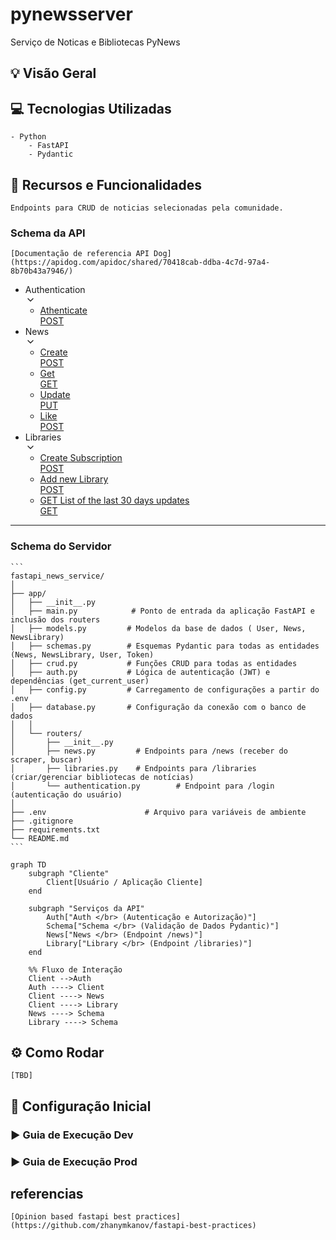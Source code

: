# pynewsserver
Serviço de Noticas e Bibliotecas PyNews

## 💡 Visão Geral

## 💻 Tecnologias Utilizadas
    - Python 
        - FastAPI 
        - Pydantic

## 🚀 Recursos e Funcionalidades
    Endpoints para CRUD de noticias selecionadas pela comunidade. 

### Schema da API
    [Documentação de referencia API Dog](https://apidog.com/apidoc/shared/70418cab-ddba-4c7d-97a4-8b70b43a7946/)
<div class="px-2 pb-2 pt-5 os:px-5 os:pb-10 _tree-scroll-container relative h-full w-full overflow-y-auto"><ul class="w-full"><li><div to="" class="_sidebar-tree-node_13jsg_1 cursor-pointer select-none font-600 text-color" title="Authentication"><span class="break-word">Authentication</span><div class="flex-1"></div><div class="flex h-[22px] w-[22px] items-center justify-center"><span role="img" class="appicon app_icon text-disabled" style="font-size:16px"><svg viewBox="0 0 1024 1024" width="1em" height="1em" fill="currentColor" aria-hidden="true" focusable="false" role="img"><path d="M225.834667 353.834667a42.666667 42.666667 0 0 1 60.330666 0L512 579.669333l225.834667-225.834666a42.666667 42.666667 0 1 1 60.330666 60.330666l-256 256a42.666667 42.666667 0 0 1-60.330666 0l-256-256a42.666667 42.666667 0 0 1 0-60.330666z"></path></svg></span></div></div><ul class="ml-3 border-l border-color-split pl-2"><li><a class="_sidebar-tree-node_13jsg_1 _sidebar-tree-node--selected_13jsg_24 font-600 sidebar-tree-node-apiDetail-15916580" title="Athenticate" data-discover="true" href="https://apidog.com/apidoc/shared/70418cab-ddba-4c7d-97a4-8b70b43a7946/athenticate-15916580e0"><span class="break-word">Athenticate</span><span class="ui-badge ui-badge-status ui-badge-not-a-wrapper ml-1 opacity-40"><span class="ui-badge-status-dot ui-badge-status-blue"></span></span><div class="flex-1"></div><span class="inline-flex items-center h-[14px] rounded-full px-1 py-0.5 text-xs font-700 leading-[10px] bg-orange-6 text-white ml-2 mt-1 max-w-[70px]"><span class="truncate">POST</span></span></a></li></ul></li><li><div to="" class="_sidebar-tree-node_13jsg_1 cursor-pointer select-none text-color" title="News"><span class="break-word">News</span><div class="flex-1"></div><div class="flex h-[22px] w-[22px] items-center justify-center"><span role="img" class="appicon app_icon text-disabled" style="font-size:16px"><svg viewBox="0 0 1024 1024" width="1em" height="1em" fill="currentColor" aria-hidden="true" focusable="false" role="img"><path d="M225.834667 353.834667a42.666667 42.666667 0 0 1 60.330666 0L512 579.669333l225.834667-225.834666a42.666667 42.666667 0 1 1 60.330666 60.330666l-256 256a42.666667 42.666667 0 0 1-60.330666 0l-256-256a42.666667 42.666667 0 0 1 0-60.330666z"></path></svg></span></div></div><ul class="ml-3 border-l border-color-split pl-2"><li><a class="_sidebar-tree-node_13jsg_1" title="Create" data-discover="true" href="https://apidog.com/apidoc/shared/70418cab-ddba-4c7d-97a4-8b70b43a7946/create-15876459e0"><span class="break-word">Create</span><span class="ui-badge ui-badge-status ui-badge-not-a-wrapper ml-1 opacity-40"><span class="ui-badge-status-dot ui-badge-status-blue"></span></span><div class="flex-1"></div><span class="inline-flex items-center h-[14px] rounded-full px-1 py-0.5 text-xs font-700 leading-[10px] bg-orange-1 text-orange-6 ml-2 mt-1 max-w-[70px]"><span class="truncate">POST</span></span></a></li><li><a class="_sidebar-tree-node_13jsg_1" title="Get" data-discover="true" href="https://apidog.com/apidoc/shared/70418cab-ddba-4c7d-97a4-8b70b43a7946/get-15876866e0"><span class="break-word">Get</span><span class="ui-badge ui-badge-status ui-badge-not-a-wrapper ml-1 opacity-40"><span class="ui-badge-status-dot ui-badge-status-blue"></span></span><div class="flex-1"></div><span class="inline-flex items-center h-[14px] rounded-full px-1 py-0.5 text-xs font-700 leading-[10px] bg-green-1 text-green-6 ml-2 mt-1 max-w-[70px]"><span class="truncate">GET</span></span></a></li><li><a class="_sidebar-tree-node_13jsg_1" title="Update" data-discover="true" href="https://apidog.comhttps://apidog.com/apidoc/shared/70418cab-ddba-4c7d-97a4-8b70b43a7946/update-15878592e0"><span class="break-word">Update</span><span class="ui-badge ui-badge-status ui-badge-not-a-wrapper ml-1 opacity-40"><span class="ui-badge-status-dot ui-badge-status-blue"></span></span><div class="flex-1"></div><span class="inline-flex items-center h-[14px] rounded-full px-1 py-0.5 text-xs font-700 leading-[10px] bg-blue-1 text-blue-6 ml-2 mt-1 max-w-[70px]"><span class="truncate">PUT</span></span></a></li><li><a class="_sidebar-tree-node_13jsg_1" title="Like" data-discover="true" href="https://apidog.comhttps://apidog.com/apidoc/shared/70418cab-ddba-4c7d-97a4-8b70b43a7946/like-15961454e0"><span class="break-word">Like</span><span class="ui-badge ui-badge-status ui-badge-not-a-wrapper ml-1 opacity-40"><span class="ui-badge-status-dot ui-badge-status-blue"></span></span><div class="flex-1"></div><span class="inline-flex items-center h-[14px] rounded-full px-1 py-0.5 text-xs font-700 leading-[10px] bg-orange-1 text-orange-6 ml-2 mt-1 max-w-[70px]"><span class="truncate">POST</span></span></a></li></ul></li><li><div to="" class="_sidebar-tree-node_13jsg_1 cursor-pointer select-none text-color" title="Libraries"><span class="break-word">Libraries</span><div class="flex-1"></div><div class="flex h-[22px] w-[22px] items-center justify-center"><span role="img" class="appicon app_icon text-disabled" style="font-size:16px"><svg viewBox="0 0 1024 1024" width="1em" height="1em" fill="currentColor" aria-hidden="true" focusable="false" role="img"><path d="M225.834667 353.834667a42.666667 42.666667 0 0 1 60.330666 0L512 579.669333l225.834667-225.834666a42.666667 42.666667 0 1 1 60.330666 60.330666l-256 256a42.666667 42.666667 0 0 1-60.330666 0l-256-256a42.666667 42.666667 0 0 1 0-60.330666z"></path></svg></span></div></div><ul class="ml-3 border-l border-color-split pl-2"><li><a class="_sidebar-tree-node_13jsg_1" title="Create Subscription" data-discover="true" href="https://apidog.com/apidoc/shared/70418cab-ddba-4c7d-97a4-8b70b43a7946/create-subscription-16489942e0"><span class="break-word">Create Subscription</span><span class="ui-badge ui-badge-status ui-badge-not-a-wrapper ml-1 opacity-40"><span class="ui-badge-status-dot ui-badge-status-blue"></span></span><div class="flex-1"></div><span class="inline-flex items-center h-[14px] rounded-full px-1 py-0.5 text-xs font-700 leading-[10px] bg-orange-1 text-orange-6 ml-2 mt-1 max-w-[70px]"><span class="truncate">POST</span></span></a></li><li><a class="_sidebar-tree-node_13jsg_1" title="Add new Library" data-discover="true" href="/apidoc/shared/70418cab-ddba-4c7d-97a4-8b70b43a7946/add-new-library-16489959e0"><span class="break-word">Add new Library</span><span class="ui-badge ui-badge-status ui-badge-not-a-wrapper ml-1 opacity-40"><span class="ui-badge-status-dot ui-badge-status-blue"></span></span><div class="flex-1"></div><span class="inline-flex items-center h-[14px] rounded-full px-1 py-0.5 text-xs font-700 leading-[10px] bg-orange-1 text-orange-6 ml-2 mt-1 max-w-[70px]"><span class="truncate">POST</span></span></a></li><li><a class="_sidebar-tree-node_13jsg_1" title="GET List of the last 30 days updates " data-discover="true" href="https://apidog.com/apidoc/shared/70418cab-ddba-4c7d-97a4-8b70b43a7946/get-list-of-the-last-30-days-updates-16490481e0"><span class="break-word">GET List of the last 30 days updates </span><span class="ui-badge ui-badge-status ui-badge-not-a-wrapper ml-1 opacity-40"><span class="ui-badge-status-dot ui-badge-status-blue"></span></span><div class="flex-1"></div><span class="inline-flex items-center h-[14px] rounded-full px-1 py-0.5 text-xs font-700 leading-[10px] bg-green-1 text-green-6 ml-2 mt-1 max-w-[70px]"><span class="truncate">GET</span></span></a></li></ul></li></ul></div>

---

### Schema do Servidor 
    ```
    fastapi_news_service/
    │
    ├── app/
    │   ├── __init__.py
    │   ├── main.py            # Ponto de entrada da aplicação FastAPI e inclusão dos routers
    │   ├── models.py         # Modelos da base de dados ( User, News, NewsLibrary)
    │   ├── schemas.py        # Esquemas Pydantic para todas as entidades (News, NewsLibrary, User, Token)
    │   ├── crud.py           # Funções CRUD para todas as entidades
    │   ├── auth.py           # Lógica de autenticação (JWT) e dependências (get_current_user)
    │   ├── config.py         # Carregamento de configurações a partir do .env
    │   ├── database.py       # Configuração da conexão com o banco de dados
    │   │
    │   └── routers/
    │       ├── __init__.py
    │       ├── news.py         # Endpoints para /news (receber do scraper, buscar)
    │       ├── libraries.py    # Endpoints para /libraries (criar/gerenciar bibliotecas de notícias)
    │       └── authentication.py        # Endpoint para /login (autenticação do usuário)
    │
    ├── .env                      # Arquivo para variáveis de ambiente
    ├── .gitignore
    ├── requirements.txt
    └── README.md
    ```
```mermaid
graph TD
    subgraph "Cliente"
        Client[Usuário / Aplicação Cliente]
    end

    subgraph "Serviços da API"
        Auth["Auth </br> (Autenticação e Autorização)"]
        Schema["Schema </br> (Validação de Dados Pydantic)"]
        News["News </br> (Endpoint /news)"]
        Library["Library </br> (Endpoint /libraries)"]
    end

    %% Fluxo de Interação
    Client -->Auth
    Auth ----> Client
    Client ----> News
    Client ----> Library
    News ----> Schema
    Library ----> Schema
```

## ⚙️ Como Rodar
    [TBD]
## 🧩 Configuração Inicial

### ▶️ Guia de Execução Dev 

### ▶️ Guia de Execução Prod

 
## referencias 
    [Opinion based fastapi best practices](https://github.com/zhanymkanov/fastapi-best-practices)
